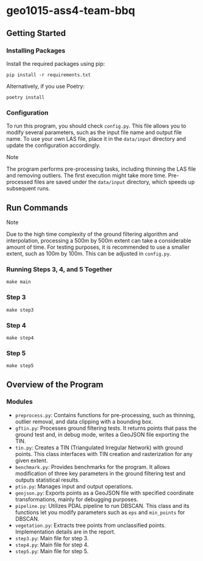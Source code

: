 # geo1015-ass4-team-bbq

## Getting Started

### Installing Packages

Install the required packages using pip:

```
pip install -r requirements.txt
```

Alternatively, if you use Poetry:

```
poetry install
```

### Configuration

To run this program, you should check `config.py`. This file allows you to modify several parameters, such as the input file name and output file name. To use your own LAS file, place it in the `data/input` directory and update the configuration accordingly.

> [!NOTE]
> The program performs pre-processing tasks, including thinning the LAS file and removing outliers. The first execution might take more time. Pre-processed files are saved under the `data/input` directory, which speeds up subsequent runs.

## Run Commands

> [!NOTE]
> Due to the high time complexity of the ground filtering algorithm and interpolation, processing a 500m by 500m extent can take a considerable amount of time. For testing purposes, it is recommended to use a smaller extent, such as 100m by 100m. This can be adjusted in `config.py`.

### Running Steps 3, 4, and 5 Together

```
make main
```

### Step 3

```
make step3
```

### Step 4

```
make step4
```

### Step 5

```
make step5
```

## Overview of the Program

### Modules

- `preprocess.py`: Contains functions for pre-processing, such as thinning, outlier removal, and data clipping with a bounding box.
- `gftin.py`: Processes ground filtering tests. It returns points that pass the ground test and, in debug mode, writes a GeoJSON file exporting the TIN.
- `tin.py`: Creates a TIN (Triangulated Irregular Network) with ground points. This class interfaces with TIN creation and rasterization for any given extent.
- `benchmark.py`: Provides benchmarks for the program. It allows modification of three key parameters in the ground filtering test and outputs statistical results.
- `ptio.py`: Manages input and output operations.
- `geojson.py`: Exports points as a GeoJSON file with specified coordinate transformations, mainly for debugging purposes.
- `pipeline.py`: Utilizes PDAL pipeline to run DBSCAN. This class and its functions let you modify parameters such as `eps` and `min_points` for DBSCAN.
- `vegetation.py`: Extracts tree points from unclassified points. Implementation details are in the report.
- `step3.py`: Main file for step 3.
- `step4.py`: Main file for step 4.
- `step5.py`: Main file for step 5.
